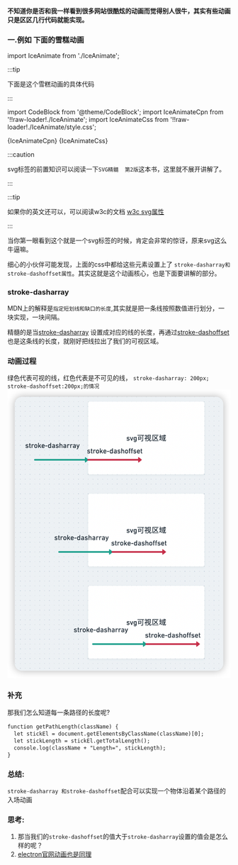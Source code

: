 

#### 不知道你是否和我一样看到很多网站很酷炫的动画而觉得别人很牛，其实有些动画只是区区几行代码就能实现。


### 一.例如 下面的雪糕动画

import IceAnimate from './IceAnimate';

<IceAnimate /> 


:::tip

下面是这个雪糕动画的具体代码

:::

import CodeBlock from '@theme/CodeBlock';
import IceAnimateCpn from '!!raw-loader!./IceAnimate';
import IceAnimateCss from '!!raw-loader!./IceAnimate/style.css';

<CodeBlock language="tsx">{IceAnimateCpn}</CodeBlock>
<CodeBlock language="css">{IceAnimateCss}</CodeBlock>

:::caution

svg标签的前置知识可以阅读一下`SVG精髓  第2版`这本书，这里就不展开讲解了。

:::

:::tip

如果你的英文还可以，可以阅读w3c的文档
[w3c svg属性](https://www.w3.org/TR/SVG/painting.html#StrokeDasharrayProperty)

:::

当你第一眼看到这个就是一个svg标签的时候，肯定会非常的惊讶，原来svg这么牛逼嘛。


细心的小伙伴可能发现，上面的css中都给这些元素设置上了 `stroke-dasharray和stroke-dashoffset属性`。其实这就是这个动画核心，也是下面要讲解的部分。

### stroke-dasharray 

MDN上的解释是`指定短划线和缺口的长度`,其实就是把一条线按照数值进行划分，一块实现，一块间隔。


精髓的是当[stroke-dasharray](https://developer.mozilla.org/zh-CN/docs/Web/SVG/Attribute/stroke-dasharray) 设置成对应的线的长度，再通过[stroke-dashoffset](https://developer.mozilla.org/zh-CN/docs/Web/SVG/Attribute/stroke-dashoffset)也是这条线的长度，就刚好把线拉出了我们的可视区域。


### 动画过程

绿色代表可视的线，红色代表是不可见的线， ``stroke-dasharray: 200px; stroke-dashoffset:200px;的情况``
![动画过程](./assets/%E6%95%B4%E4%B8%AA%E5%8A%A8%E7%94%BB%E8%BF%87%E7%A8%8B.png)



### 补充

那我们怎么知道每一条路径的长度呢?

```
function getPathLength(className) {
  let stickEl = document.getElementsByClassName(className)[0];
  let stickLength = stickEl.getTotalLength();
  console.log(className + "Length=", stickLength);
}
```

### 总结:

`stroke-dasharray 和stroke-dashoffset`配合可以实现一个物体沿着某个路径的入场动画


### 思考:

1. 那当我们的`stroke-dashoffset`的值大于`stroke-dasharray`设置的值会是怎么样的呢？
2. [electron官网动画也是同理](https://www.electronjs.org/zh/)








